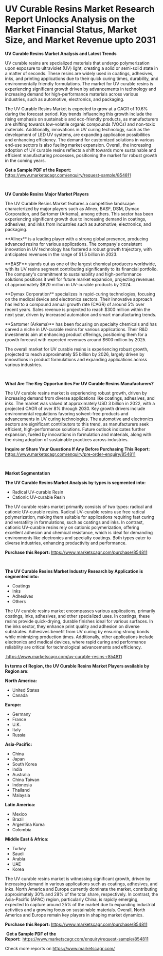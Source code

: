 <p><h1>UV Curable Resins Market Research Report Unlocks Analysis on the Market Financial Status, Market Size, and Market Revenue upto 2031</h1></p><p><strong>UV Curable Resins Market Analysis and Latest Trends</strong></p>
<p><p>UV curable resins are specialized materials that undergo polymerization upon exposure to ultraviolet (UV) light, creating a solid or semi-solid state in a matter of seconds. These resins are widely used in coatings, adhesives, inks, and printing applications due to their quick curing times, durability, and environmentally friendly formulations. The market for UV curable resins is experiencing significant growth driven by advancements in technology and increasing demand for high-performance materials across various industries, such as automotive, electronics, and packaging.</p><p>The UV Curable Resins Market is expected to grow at a CAGR of 10.6% during the forecast period. Key trends influencing this growth include the rising emphasis on sustainable and eco-friendly products, as manufacturers are shifting towards low-volatile organic compounds (VOCs) and non-toxic materials. Additionally, innovations in UV curing technology, such as the development of LED UV systems, are expanding application possibilities and enhancing efficiency. The demand for customized solutions in various end-use sectors is also fueling market expansion. Overall, the increasing adoption of UV curable resins reflects a shift towards more sustainable and efficient manufacturing processes, positioning the market for robust growth in the coming years.</p></p>
<p><strong>Get a Sample PDF of the Report:&nbsp;</strong> <a href="https://www.marketscagr.com/enquiry/request-sample/854811?utm_campaign=1126&utm_medium=2&utm_source=Github&utm_content=ia&utm_term=09112024&utm_id=uv-curable-resins">https://www.marketscagr.com/enquiry/request-sample/854811</a></p>
<p>&nbsp;</p>
<p><strong>UV Curable Resins Major Market Players</strong></p>
<p><p>The UV Curable Resins Market features a competitive landscape characterized by major players such as Allnex, BASF, DSM, Dymax Corporation, and Sartomer (Arkema), among others. This sector has been experiencing significant growth due to increasing demand in coatings, adhesives, and inks from industries such as automotive, electronics, and packaging.</p><p>**Allnex** is a leading player with a strong global presence, producing advanced resins for various applications. The company's consistent innovation in UV technology has fostered a robust growth trajectory, with anticipated revenues in the range of $1.5 billion in 2023.</p><p>**BASF** stands out as one of the largest chemical producers worldwide, with its UV resins segment contributing significantly to its financial portfolio. The company's commitment to sustainability and high-performance solutions positions it well for future market expansion, projecting revenues of approximately $820 million in UV-curable products by 2024.</p><p>**Dymax Corporation** specializes in rapid-curing technologies, focusing on the medical device and electronics sectors. Their innovative approach has led to a compound annual growth rate (CAGR) of around 5% over recent years. Sales revenue is projected to reach $300 million within the next year, driven by increased automation and smart manufacturing trends.</p><p>**Sartomer (Arkema)** has been focusing on specialty chemicals and has carved a niche in UV-curable resins for various applications. Their R&D investments aim at enhancing product offerings, positioning them for a growth forecast with expected revenues around $600 million by 2025.</p><p>The overall market for UV curable resins is experiencing robust growth, projected to reach approximately $5 billion by 2026, largely driven by innovations in product formulations and expanding applications across various industries.</p></p>
<p>&nbsp;</p>
<p><strong>What Are The Key Opportunities For UV Curable Resins Manufacturers?</strong></p>
<p><p>The UV curable resins market is experiencing robust growth, driven by increasing demand from diverse applications like coatings, adhesives, and inks. The market was valued at approximately USD 3 billion in 2022, with a projected CAGR of over 8% through 2030. Key growth drivers include environmental regulations favoring solvent-free products and advancements in UV curing technologies. The automotive and electronics sectors are significant contributors to this trend, as manufacturers seek efficient, high-performance solutions. Future outlook indicates further expansion, fueled by innovations in formulation and materials, along with the rising adoption of sustainable practices across industries.</p></p>
<p><strong>Inquire or Share Your Questions If Any Before Purchasing This Report:</strong> <a href="https://www.marketscagr.com/enquiry/pre-order-enquiry/854811?utm_campaign=1126&utm_medium=2&utm_source=Github&utm_content=ia&utm_term=09112024&utm_id=uv-curable-resins">https://www.marketscagr.com/enquiry/pre-order-enquiry/854811</a></p>
<p>&nbsp;</p>
<p><strong>Market Segmentation</strong></p>
<p><strong>The UV Curable Resins Market Analysis by types is segmented into:</strong></p>
<p><ul><li>Radical UV-curable Resin</li><li>Cationic UV-curable Resin</li></ul></p>
<p><p>The UV curable resins market primarily consists of two types: radical and cationic UV-curable resins. Radical UV-curable resins use free radical polymerization, making them suitable for applications requiring fast curing and versatility in formulations, such as coatings and inks. In contrast, cationic UV-curable resins rely on cationic polymerization, offering excellent adhesion and chemical resistance, which is ideal for demanding environments like electronics and specialty coatings. Both types cater to diverse industries, enhancing productivity and performance.</p></p>
<p><strong>Purchase this Report:&nbsp;</strong><a href="https://www.marketscagr.com/purchase/854811?utm_campaign=1126&utm_medium=2&utm_source=Github&utm_content=ia&utm_term=09112024&utm_id=uv-curable-resins">https://www.marketscagr.com/purchase/854811</a></p>
<p>&nbsp;</p>
<p><strong>The UV Curable Resins Market Industry Research by Application is segmented into:</strong></p>
<p><ul><li>Coatings</li><li>Inks</li><li>Adhesives</li><li>Others</li></ul></p>
<p><p>The UV curable resins market encompasses various applications, primarily coatings, inks, adhesives, and other specialized uses. In coatings, these resins provide quick-drying, durable finishes ideal for various surfaces. In the inks sector, they enhance print quality and adhesion on diverse substrates. Adhesives benefit from UV curing by ensuring strong bonds while minimizing production times. Additionally, other applications include electronics and medical devices, where rapid curing and performance reliability are critical for technological advancements and efficiency.</p></p>
<p><a href="https://www.marketscagr.com/uv-curable-resins-r854811?utm_campaign=1126&utm_medium=2&utm_source=Github&utm_content=ia&utm_term=09112024&utm_id=uv-curable-resins">&nbsp;https://www.marketscagr.com/uv-curable-resins-r854811</a></p>
<p><strong>In terms of Region, the UV Curable Resins Market Players available by Region are:</strong></p>
<p>
    <p> <strong> North America: </strong>
        <ul>
            <li>United States</li>
            <li>Canada</li>
        </ul>
        </p> 
    <p> <strong> Europe: </strong>
        <ul>
            <li>Germany</li>
            <li>France</li>
            <li>U.K.</li>
            <li>Italy</li>
            <li>Russia</li>
        </ul>
        </p> 
    <p> <strong> Asia-Pacific: </strong>
        <ul>
            <li>China</li>
            <li>Japan</li>
            <li>South Korea</li>
            <li>India</li>
            <li>Australia</li>
            <li>China Taiwan</li>
            <li>Indonesia</li>
            <li>Thailand</li>
            <li>Malaysia</li>
        </ul>
        </p> 
    <p> <strong> Latin America: </strong>
        <ul>
            <li>Mexico</li>
            <li>Brazil</li>
            <li>Argentina Korea</li>
            <li>Colombia</li>
        </ul>
        </p> 
    <p> <strong> Middle East & Africa: </strong>
        <ul>
            <li>Turkey</li>
            <li>Saudi</li>
            <li>Arabia</li>
            <li>UAE</li>
            <li>Korea</li>
        </ul>
    </p>
    </p>
<p><p>The UV curable resins market is witnessing significant growth, driven by increasing demand in various applications such as coatings, adhesives, and inks. North America and Europe currently dominate the market, contributing approximately 30% and 28% of the total share, respectively. In contrast, the Asia-Pacific (APAC) region, particularly China, is rapidly emerging, expected to capture around 25% of the market due to expanding industrial activities and a growing focus on sustainable materials. Overall, North America and Europe remain key players in shaping market dynamics.</p></p>
<p><strong>Purchase this Report: </strong><a href="https://www.marketscagr.com/purchase/854811?utm_campaign=1126&utm_medium=2&utm_source=Github&utm_content=ia&utm_term=09112024&utm_id=uv-curable-resins">https://www.marketscagr.com/purchase/854811</a></p>
<p>&nbsp;<strong>Get a Sample PDF of the Report:&nbsp;&nbsp;</strong><a href="https://www.marketscagr.com/enquiry/request-sample/854811?utm_campaign=1126&utm_medium=2&utm_source=Github&utm_content=ia&utm_term=09112024&utm_id=uv-curable-resins">https://www.marketscagr.com/enquiry/request-sample/854811</a></p>
<p><strong></strong></p>
<p>Check more reports on <a href="https://www.marketscagr.com/?utm_campaign=1126&utm_medium=2&utm_source=Github&utm_content=ia&utm_term=09112024&utm_id=uv-curable-resins">https://www.marketscagr.com/</a></p>